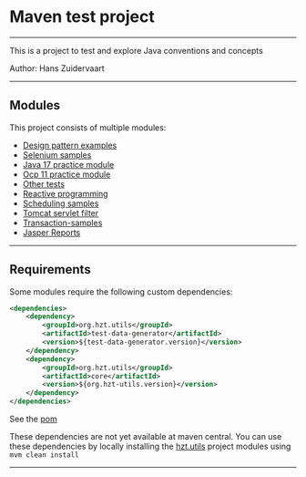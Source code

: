 # Maven test project

---

This is a project to test and explore Java conventions and concepts

Author: Hans Zuidervaart

---

## Modules

This project consists of multiple modules:

- [Design pattern examples](design-patterns-examples/README.md)
- [Selenium samples](selenium-samples/README.md)
- [Java 17 practice module](java-17-practice-module/README.md)
- [Ocp 11 practice module](ocp-11-practice-module/README.md)
- [Other tests](other-tests/README.md)
- [Reactive programming](reactive-streams/README.md)
- [Scheduling samples](scheduling-samples/README.md)
- [Tomcat servlet filter](java-web/README.md)
- [Transaction-samples](transaction-samples/README.md)
- [Jasper Reports](jasper-reports/README.md)

---

## Requirements

Some modules require the following custom dependencies:

```xml
<dependencies>
    <dependency>
        <groupId>org.hzt.utils</groupId>
        <artifactId>test-data-generator</artifactId>
        <version>${test-data-generator.version}</version>
    </dependency>
    <dependency>
        <groupId>org.hzt.utils</groupId>
        <artifactId>core</artifactId>
        <version>${org.hzt-utils.version}</version>
    </dependency>
</dependencies>
```

See the [pom](pom.xml)

These dependencies are not yet available at maven central. You can use these dependencies by locally installing the
[hzt.utils](https://github.com/hanszt/hzt-utils) project modules using `mvm clean install`

---
